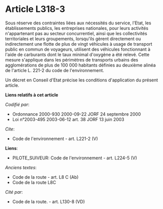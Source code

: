 # Article L318-3

Sous réserve des contraintes liées aux nécessités du service, l'Etat, les établissements publics, les entreprises nationales,
pour leurs activités n'appartenant pas au secteur concurrentiel, ainsi que les collectivités territoriales et leurs
groupements, lorsqu'ils gèrent directement ou indirectement une flotte de plus de vingt véhicules à usage de transport public
en commun de voyageurs, utilisent des véhicules fonctionnant à l'aide de carburants dont le taux minimal d'oxygène a été
relevé. Cette mesure s'applique dans les périmètres de transports urbains des agglomérations de plus de 100 000 habitants
définies au deuxième alinéa de l'article L. 221-2 du code de l'environnement. 

Un décret en Conseil d'Etat précise les conditions d'application du présent article.

**Liens relatifs à cet article**

_Codifié par_:

  - Ordonnance 2000-930 2000-09-22 JORF 24 septembre 2000
  - Loi n°2003-495 2003-06-12 art. 38 JORF 13 juin 2003

_Cite_:

  - Code de l'environnement - art. L221-2 (V)

**Liens**:

  - PILOTE_SUIVEUR: Code de l'environnement - art. L224-5 (V)

_Anciens textes_:

  - Code de la route - art. L8 C (Ab)
  - Code de la route L8C

_Cité par_:

  - Code de la route. - art. L130-8 (VD)
